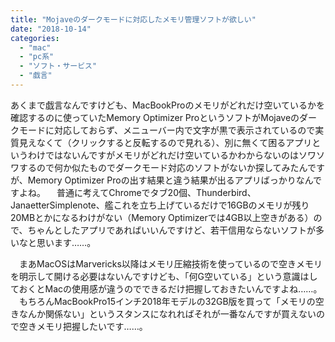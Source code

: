 ```yaml
---
title: "Mojaveのダークモードに対応したメモリ管理ソフトが欲しい"
date: "2018-10-14"
categories: 
  - "mac"
  - "pc系"
  - "ソフト・サービス"
  - "戯言"
---
```


あくまで戯言なんですけども、MacBookProのメモリがどれだけ空いているかを確認するのに使っていたMemory Optimizer ProというソフトがMojaveのダークモードに対応しておらず、メニューバー内で文字が黒で表示されているので実質見えなくて（クリックすると反転するので見れる）、別に無くて困るアプリというわけではないんですがメモリがどれだけ空いているかわからないのはソワソワするので何か似たものでダークモード対応のソフトがないか探してみたんですが、Memory Optimizer Proの出す結果と違う結果が出るアプリばっかりなんですよね。 　普通に考えてChromeでタブ20個、Thunderbird、JanaetterSimplenote、艦これを立ち上げているだけで16GBのメモリが残り20MBとかになるわけがない（Memory Optimizerでは4GB以上空きがある）ので、ちゃんとしたアプリであればいいんですけど、若干信用ならないソフトが多いなと思います……。

　まあMacOSはMarvericks以降はメモリ圧縮技術を使っているので空きメモリを明示して開ける必要はないんですけども、「何G空いている」という意識はしておくとMacの使用感が違うのでできるだけ把握しておきたいんですよね……。 　もちろんMacBookPro15インチ2018年モデルの32GB版を買って「メモリの空きなんか関係ない」というスタンスになれればそれが一番なんですが買えないので空きメモリ把握したいです……。
